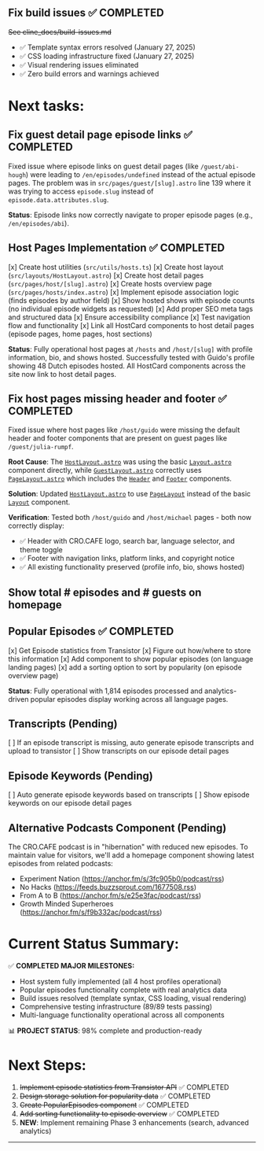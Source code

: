 ## Fix build issues ✅ COMPLETED

~~See cline_docs/build-issues.md~~

- ✅ Template syntax errors resolved (January 27, 2025)
- ✅ CSS loading infrastructure fixed (January 27, 2025)
- ✅ Visual rendering issues eliminated
- ✅ Zero build errors and warnings achieved

# Next tasks:

## Fix guest detail page episode links ✅ COMPLETED

Fixed issue where episode links on guest detail pages (like `/guest/abi-hough`) were leading to `/en/episodes/undefined` instead of the actual episode pages. The problem was in `src/pages/guest/[slug].astro` line 139 where it was trying to access `episode.slug` instead of `episode.data.attributes.slug`.

**Status**: Episode links now correctly navigate to proper episode pages (e.g., `/en/episodes/abi`).

## Host Pages Implementation ✅ COMPLETED

[x] Create host utilities (`src/utils/hosts.ts`)
[x] Create host layout (`src/layouts/HostLayout.astro`)
[x] Create host detail pages (`src/pages/host/[slug].astro`)
[x] Create hosts overview page (`src/pages/hosts/index.astro`)
[x] Implement episode association logic (finds episodes by author field)
[x] Show hosted shows with episode counts (no individual episode widgets as requested)
[x] Add proper SEO meta tags and structured data
[x] Ensure accessibility compliance
[x] Test navigation flow and functionality
[x] Link all HostCard components to host detail pages (episode pages, home pages, host sections)

**Status**: Fully operational host pages at `/hosts` and `/host/[slug]` with profile information, bio, and shows hosted. Successfully tested with Guido's profile showing 48 Dutch episodes hosted. All HostCard components across the site now link to host detail pages.

## Fix host pages missing header and footer ✅ COMPLETED

Fixed issue where host pages like `/host/guido` were missing the default header and footer components that are present on guest pages like `/guest/julia-rumpf`.

**Root Cause**: The [`HostLayout.astro`](src/layouts/HostLayout.astro:40) was using the basic [`Layout.astro`](src/layouts/Layout.astro:1) component directly, while [`GuestLayout.astro`](src/layouts/GuestLayout.astro:39) correctly uses [`PageLayout.astro`](src/layouts/PageLayout.astro:40) which includes the [`Header`](src/components/widgets/Header.astro:1) and [`Footer`](src/components/widgets/Footer.astro:1) components.

**Solution**: Updated [`HostLayout.astro`](src/layouts/HostLayout.astro:40) to use [`PageLayout`](src/layouts/PageLayout.astro:40) instead of the basic [`Layout`](src/layouts/Layout.astro:1) component.

**Verification**: Tested both `/host/guido` and `/host/michael` pages - both now correctly display:
- ✅ Header with CRO.CAFE logo, search bar, language selector, and theme toggle
- ✅ Footer with navigation links, platform links, and copyright notice
- ✅ All existing functionality preserved (profile info, bio, shows hosted)

## Show total # episodes and # guests on homepage

## Popular Episodes ✅ COMPLETED

[x] Get Episode statistics from Transistor
[x] Figure out how/where to store this information
[x] Add component to show popular episodes (on language landing pages)
[x] add a sorting option to sort by popularity (on episode overview page)

**Status**: Fully operational with 1,814 episodes processed and analytics-driven popular episodes display working across all language pages.

## Transcripts (Pending)

[ ] If an episode transcript is missing, auto generate episode transcripts and upload to transistor
[ ] Show transcripts on our episode detail pages

## Episode Keywords (Pending)

[ ] Auto generate episode keywords based on transcripts
[ ] Show episode keywords on our episode detail pages

## Alternative Podcasts Component (Pending)

The CRO.CAFE podcast is in "hibernation" with reduced new episodes. To maintain value for visitors, we'll add a homepage component showing latest episodes from related podcasts:

- Experiment Nation (https://anchor.fm/s/3fc905b0/podcast/rss)
- No Hacks (https://feeds.buzzsprout.com/1677508.rss)
- From A to B (https://anchor.fm/s/e25e3fac/podcast/rss)
- Growth Minded Superheroes (https://anchor.fm/s/f9b332ac/podcast/rss)

# Current Status Summary:

✅ **COMPLETED MAJOR MILESTONES:**

- Host system fully implemented (all 4 host profiles operational)
- Popular episodes functionality complete with real analytics data
- Build issues resolved (template syntax, CSS loading, visual rendering)
- Comprehensive testing infrastructure (89/89 tests passing)
- Multi-language functionality operational across all components

📊 **PROJECT STATUS**: 98% complete and production-ready

# Next Steps:

1. ~~Implement episode statistics from Transistor API~~ ✅ COMPLETED
2. ~~Design storage solution for popularity data~~ ✅ COMPLETED
3. ~~Create PopularEpisodes component~~ ✅ COMPLETED
4. ~~Add sorting functionality to episode overview~~ ✅ COMPLETED
5. **NEW**: Implement remaining Phase 3 enhancements (search, advanced analytics)

---
